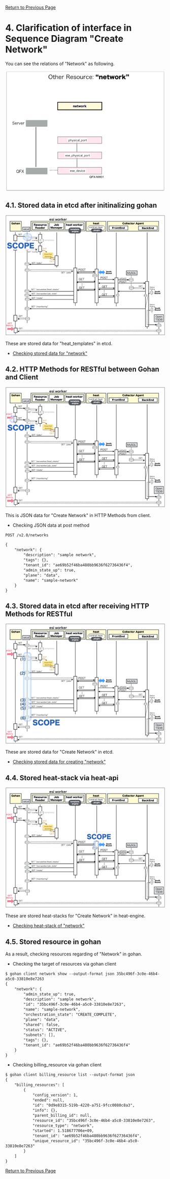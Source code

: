[Return to Previous Page](00_logical_network.md)

# 4. Clarification of interface in Sequence Diagram "Create Network"
You can see the relations of "Network" as following.

![Network](resource/gohan_investigate_for_logicalnetwork.005.png)


## 4.1. Stored data in etcd after initinalizing gohan

![scope](../images/ESI_Sequence_diagram.002.png)

These are stored data for "heat_templates" in etcd.

* [Checking stored data for "network"](../heat_template/network.md)



## 4.2. HTTP Methods for RESTful between Gohan and Client

![scope](../images/ESI_Sequence_diagram.003.png)

This is JSON data for "Create Network" in HTTP Methods from client.

* Checking JSON data at post method
```
POST /v2.0/networks
```
```
{
    "network": {
        "description": "sample network", 
        "tags": {}, 
        "tenant_id": "ae69b52f46ba480bb9636f62736436f4", 
        "admin_state_up": true, 
        "plane": "data", 
        "name": "sample-network"
    }
}
```



## 4.3. Stored data in etcd after receiving HTTP Methods for RESTful

![scope](../images/ESI_Sequence_diagram.004.png)

These are stored data for "Create Network" in etcd.

* [Checking stored data for creating "network"](stored_in_etcd/CreateNetwork_01.md)



## 4.4. Stored heat-stack via heat-api

![scope](../images/ESI_Sequence_diagram.005.png)

These are stored heat-stacks for "Create Network" in heat-engine.

* [Checking heat-stack of "network"](heat-stack/CreateNetwork_01.md)



## 4.5. Stored resource in gohan
As a result, checking resources regarding of "Network" in gohan.

* Checking the target of resources via gohan client
```
$ gohan client network show --output-format json 35bc496f-3c0e-46b4-a5c0-33810e8e7263
{
    "network": {
        "admin_state_up": true,
        "description": "sample network",
        "id": "35bc496f-3c0e-46b4-a5c0-33810e8e7263",
        "name": "sample-network",
        "orchestration_state": "CREATE_COMPLETE",
        "plane": "data",
        "shared": false,
        "status": "ACTIVE",
        "subnets": [],
        "tags": {},
        "tenant_id": "ae69b52f46ba480bb9636f62736436f4"
    }
}
```
* Checking billing_resource via gohan client
```
$ gohan client billing_resource list --output-format json
{
    "billing_resources": [
        {
            "config_version": 1,
            "ended": null,
            "id": "0d9e8315-519b-4220-a751-9fcc0080c8a3",
            "info": {},
            "parent_billing_id": null,
            "resource_id": "35bc496f-3c0e-46b4-a5c0-33810e8e7263",
            "resource_type": "network",
            "started": 1.518677706e+09,
            "tenant_id": "ae69b52f46ba480bb9636f62736436f4",
            "unique_resource_id": "35bc496f-3c0e-46b4-a5c0-33810e8e7263"
        }
    ]
}
```


[Return to Previous Page](00_logical_network.md)
